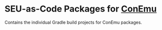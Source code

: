 
# SEU-as-Code Packages for [ConEmu](http://conemu.github.io/)

Contains the individual Gradle build projects for ConEmu packages.
